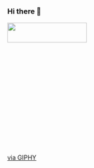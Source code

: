 
### Hi there 👋

<div style="width:100%;height:0;padding-bottom:56%;position:relative;"><img src="https://giphy.com/embed/RbDKaczqWovIugyJmW" width="60%" height="40%" style="position:absolute" frameBorder="0" class="giphy-embed" allowFullScreen></img></div><p><a href="https://giphy.com/gifs/looneytunesworldofmayhem-world-of-mayhem-looney-tunes-ltwom-RbDKaczqWovIugyJmW">via GIPHY</a></p>
